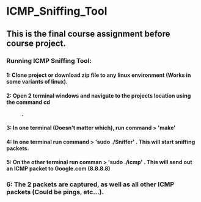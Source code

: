 # ICMP_Sniffing_Tool

## This is the final course assignment before course project.

### Running ICMP Sniffing Tool:

#### 1: Clone project or download zip file to any linux environment (Works in some variants of linux).
#### 2: Open 2 terminal windows and navigate to the projects location using the command cd <dir name>.
#### 3: In one terminal (Doesn't matter which), run command > 'make'
#### 4: In one terminal run command > 'sudo ./Sniffer' . This will start sniffing packets.
#### 5: On the other terminal run comman > 'sudo ./icmp' . This will send out an ICMP packet to Google.com (8.8.8.8)

### 6: The 2 packets are captured, as well as all other ICMP packets (Could be pings, etc...).
